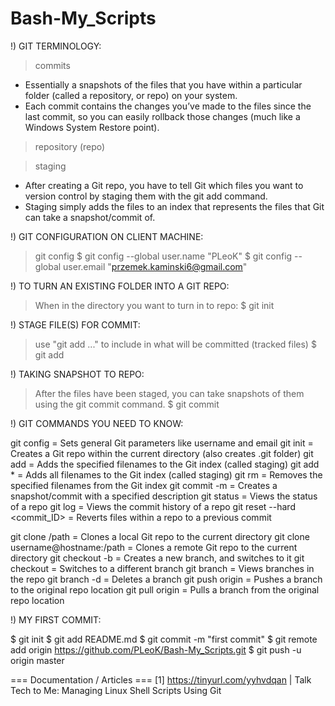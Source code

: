 # Bash-My_Scripts

!) GIT TERMINOLOGY:
> commits
  - Essentially a snapshots of the files that you have within a particular folder (called a repository, or repo) on your system.
  - Each commit contains the changes you’ve made to the files since the last commit, so you can easily rollback those changes (much like a Windows System Restore point).

> repository (repo)

> staging
  - After creating a Git repo, you have to tell Git which files you want to version control by staging them with the git add command.
  - Staging simply adds the files to an index that represents the files that Git can take a snapshot/commit of.

!) GIT CONFIGURATION ON CLIENT MACHINE:
> git config
  $ git config --global user.name "PLeoK"
  $ git config --global user.email "przemek.kaminski6@gmail.com"

!) TO TURN AN EXISTING FOLDER INTO A GIT REPO:
> When in the directory you want to turn in to repo:
  $ git init

!) STAGE FILE(S) FOR COMMIT:
> use "git add <file>..." to include in what will be committed (tracked files)
  $ git add <filename>

!) TAKING SNAPSHOT TO REPO:
> After the files have been staged, you can take snapshots of them using the git commit command.
  $ git commit

!) GIT COMMANDS YOU NEED TO KNOW:

  git config = Sets general Git parameters like username and email
  git init = Creates a Git repo within the current directory (also creates .git folder)
  git add <filenames> = Adds the specified filenames to the Git index (called staging)
    git add * = Adds all filenames to the Git index (called staging)
  git rm <filenames> = Removes the specified filenames from the Git index
  git commit -m <description> = Creates a snapshot/commit with a specified description
  git status = Views the status of a repo
  git log = Views the commit history of a repo
  git reset --hard <commit_ID> = Reverts files within a repo to a previous commit

  git clone /path = Clones a local Git repo to the current directory
  git clone username@hostname:/path = Clones a remote Git repo to the current directory
  git checkout -b <branchname> = Creates a new branch, and switches to it
  git checkout <branchname> = Switches to a different branch
  git branch = Views branches in the repo
  git branch -d <branchname> = Deletes a branch
  git push origin <branchname> = Pushes a branch to the original repo location
  git pull origin <branchname> = Pulls a branch from the original repo location

!) MY FIRST COMMIT:

  $ git init
  $ git add README.md
  $ git commit -m "first commit"
  $ git remote add origin https://github.com/PLeoK/Bash-My_Scripts.git
  $ git push -u origin master

=== Documentation / Articles ===
[1] https://tinyurl.com/yyhvdqan | Talk Tech to Me: Managing Linux Shell Scripts Using Git
